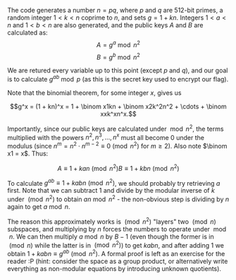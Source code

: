 The code generates a number $n = pq$, where $p$ and $q$ are $512$-bit primes, a random integer $1 < k < n$ coprime to $n$, and sets $g = 1 + kn$. Integers $1 < a < n$ and $1 < b < n$ are also generated, and the public keys $A$ and $B$ are calculated as:
$$A = g^a \bmod n^2$$
$$B = g^b \bmod n^2$$

We are retured every variable up to this point (except $p$ and $q$), and our goal is to calculate $g^{ab}\bmod p$ (as this is the secret key used to encrypt our flag).

Note that the binomial theorem, for some integer $x$, gives us
```math
g^x = (1 + kn)^x = 1 + \binom x1kn + \binom x2k^2n^2 + \cdots + \binom xxk^xn^x.
```
Importantly, since our public keys are calculated under $\bmod n^2$, the terms multiplied with the powers $n^2, n^3, \dots, n^x$ must all become $0$ under the modulus (since $n^m = n^2 \cdot n^{m-2} \equiv 0 \pmod{n^2}$ for $m \ge 2$). Also note $\binom x1 = x$. Thus:
```math
A \equiv 1 + kan \pmod{n^2}
B \equiv 1 + kbn \pmod{n^2}
```

To calculate $g^{ab} \equiv 1 + kabn \pmod{n^2}$, we should probably try retrieving $a$ first. Note that we can subtract $1$ and divide by the modular inverse of $k$ under $\pmod{n^2}$ to obtain $an\bmod n^2$ - the non-obvious step is dividing by $n$ again to get $a\bmod n$.

The reason this approximately works is $\pmod n^2$ "layers" two $\pmod n$ subspaces, and multiplying by $n$ forces the numbers to operate under $\bmod n$. We can then multiply $a\bmod n$ by $B-1$ (even though the former is in $\pmod n$ while the latter is in $\pmod {n^2}$) to get $kabn$, and after adding $1$ we obtain $1 + kabn \equiv g^{ab}\pmod{n^2}$. A formal proof is left as an exercise for the reader :P (hint: consider the space as a group product, or alternatively write everything as non-modular equations by introducing unknown quotients).